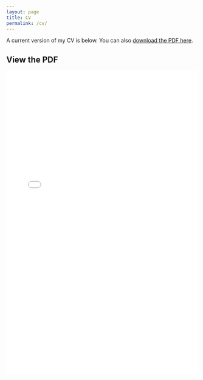 ```yaml
---
layout: page
title: CV
permalink: /cv/
---
```


A current version of my CV is below. You can also
[download the PDF here](https://www.dropbox.com/scl/fi/ttn3axbw3lcf519bd1etp/cv.pdf?rlkey=x5ix9k3swz26iwyqxkwp40li1&dl=0).

## View the PDF

<embed src="/pdfs/cv.pdf" width="100%" height="800px" type="application/pdf">

<!-- {% include embedpdf.html code="4vroiojrnl49h97/cv.pdf" width=100 height=800 %} -->


